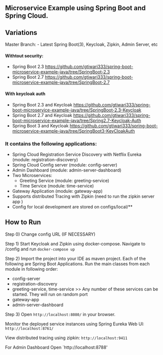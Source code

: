## Microservice Example using Spring Boot and Spring Cloud.

## Variations

Master Branch: - Latest Spring Boot(3), Keycloak, Zipkin, Admin Server, etc


#### Withtout security:
- Spring Boot 2.3 https://github.com/gtiwari333/spring-boot-microservice-example-java/tree/SpringBoot-2.3
- Spring Boot 2.7 https://github.com/gtiwari333/spring-boot-microservice-example-java/tree/SpringBoot-2.7

#### With keycloak auth
- Spring Boot 2.3 and Keycloak https://github.com/gtiwari333/spring-boot-microservice-example-java/tree/SpringBoot-2.3-Keycloak
- Spring Boot 2.7 and Keycloak https://github.com/gtiwari333/spring-boot-microservice-example-java/tree/Spring2.7-Keycloak-Auth
- Spring Boot 3 and Keycloak https://github.com/gtiwari333/spring-boot-microservice-example-java/tree/SpringBoot3-KeyCloakAuth

### It contains the following applications:

- Spring Cloud Registration Service Discovery with Netflix Eureka (module: registration-discovery)
- Spring Cloud Config server (module: config-server)
- Admin Dashboard (module: admin-server-dashboard)
- Two Microservices:
    - Greeting Service (module: greeting-service)
    - Time Service (module: time-service)
- Gateway Application (module: gateway-app)
- Supports distributed Tracing with Zipkin (need to run the zipkin server app )
- Config for local development are stored on configs/local/**

## How to Run

Step 0) Change config URL (IF NECESSARY)

Step 1) Start Keycloak and Zipkin using docker-compose. Navigate to /config and run `docker-compose up`

Step 2) Import the project into your IDE as maven project. Each of the following are Spring Boot Applications. Run the main classes from each module in following order:
- config-server
- registration-discovery
- greeting-service,   time-service  >> Any number of these services can be started. They will run on random port
- gateway-app
- admin-server-dashboard

Step 3) Open `http://localhost:8080/`  in your browser. 

Monitor the deployed service instances using Spring Eureka Web UI: `http://localhost:8761/`

View distributed tracing using zipkin: `http://localhost:9411`

For Admin Dashboard Open `http://localhost:8788' 